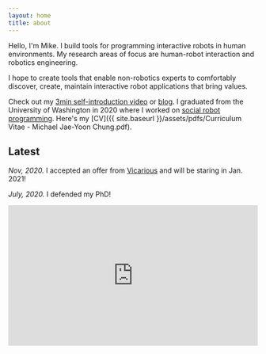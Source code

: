 ```yaml
---
layout: home
title: about
---
```


Hello, I'm Mike.
I build tools for programming interactive robots in human environments.
My research areas of focus are human-robot interaction and robotics engineering.

I hope to create tools that enable non-robotics experts to comfortably discover, create, maintain interactive robot applications that bring values.

Check out my [3min self-introduction video](https://youtu.be/7iiVnq2Le6w) or [blog](./blog).
I graduated from the University of Washington in 2020 where I worked on [social robot programming](./research).
Here's my [CV]({{ site.baseurl }}/assets/pdfs/Curriculum Vitae - Michael Jae-Yoon Chung.pdf).

## Latest

_Nov, 2020._ I accepted an offer from [Vicarious](https://www.vicarious.com/) and will be staring in Jan. 2021!

_July, 2020._ I defended my PhD!

<style>.embed-container { position: relative; padding-bottom: 56.25%; height: 0; overflow: hidden; max-width: 100%; } .embed-container iframe, .embed-container object, .embed-container embed { position: absolute; top: 0; left: 0; width: 100%; height: 100%; }</style><div class='embed-container'><iframe src="https://www.youtube.com/embed/pTml6yEIjcw" frameborder="0" allow="accelerometer; autoplay; encrypted-media; gyroscope; picture-in-picture" allowfullscreen></iframe></div>
